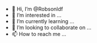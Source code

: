 - 👋 Hi, I’m @Robsonldf
- 👀 I’m interested in ...
- 🌱 I’m currently learning ...
- 💞️ I’m looking to collaborate on ...
- 📫 How to reach me ...

<!---
Robsonldf/Robsonldf is a ✨ special ✨ repository because its `README.md` (this file) appears on your GitHub profile.
You can click the Preview link to take a look at your changes.
--->
